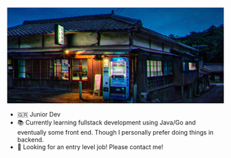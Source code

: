 ![banner](./banner.jpg)

- 🇬🇷 Junior Dev
- 📚 Currently learning fullstack development using Java/Go and eventually some front end. Though I personally prefer doing things in backend.
- 💼 Looking for an entry level job! Please contact me!

<!--
**SViN24/SViN24** is a ✨ _special_ ✨ repository because its `README.md` (this file) appears on your GitHub profile.

Here are some ideas to get you started:

- 🔭 I’m currently working on ...
- 🌱 I’m currently learning ...
- 👯 I’m looking to collaborate on ...
- 🤔 I’m looking for help with ...
- 💬 Ask me about ...
- 📫 How to reach me: ...
- 😄 Pronouns: ...
- ⚡ Fun fact: ...
-->
